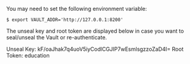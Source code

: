 
You may need to set the following environment variable:

    $ export VAULT_ADDR='http://127.0.0.1:8200'

The unseal key and root token are displayed below in case you want to
seal/unseal the Vault or re-authenticate.

Unseal Key: kF/oaJhak7q4uoV5iyCodlCGJIP7wEsmlsgzzoZaD4I=
Root Token: education
